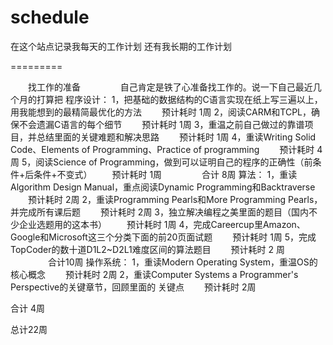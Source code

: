 schedule
========

在这个站点记录我每天的工作计划
还有我长期的工作计划

=========

　　找工作的准备
　　
　　自己肯定是铁了心准备找工作的。说一下自己最近几个月的打算把
程序设计：
1，把基础的数据结构的C语言实现在纸上写三遍以上，用我能想到的最精简最优化的方法
　　预计耗时 1周
2，阅读CARM和TCPL，确保不会遗漏C语言的每个细节
　　预计耗时 1周
3，重温之前自己做过的靠谱项目，并总结里面的关键难题和解决思路
　　预计耗时 1周
4，重读Writing Solid Code、Elements of Programming、Practice of programming
　　预计耗时 4周
5，阅读Science of Programming，做到可以证明自己的程序的正确性（前条件+后条件+不变式）
　　预计耗时 1周
　　
　　合计 8周
算法：
1，重读Algorithm Design Manual，重点阅读Dynamic Programming和Backtraverse
　　预计耗时 2周
2，重读Programming Pearls和More Programming Pearls，并完成所有课后题
　　预计耗时 2周
3，独立解决编程之美里面的题目（国内不少企业选题用的这本书）
　　预计耗时 1周
4，完成Careercup里Amazon、Google和Microsoft这三个分类下面的前20页面试题
　　预计耗时 1周
5，完成TopCoder的数十道D1L2~D2L1难度区间的算法题目
　　预计耗时 2 周
　　
　　合计10周
操作系统：
1，重读Modern Operating System，重温OS的核心概念
　　预计耗时 2周
2，重读Computer Systems a Programmer's Perspective的关键章节，回顾里面的
关键点
　　预计耗时 2周

 合计 4周

总计22周
